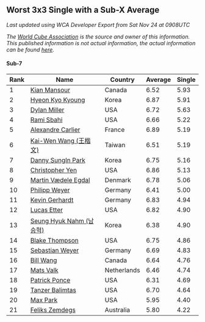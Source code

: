 ## Worst 3x3 Single with a Sub-X Average

*Last updated using WCA Developer Export from Sat Nov 24 at 0908UTC*

*The [World Cube Association](https://www.worldcubeassociation.org) is the source and owner of this information. This published information is not actual information, the actual information can be found [here](https://www.worldcubeassociation.org/results).*

#### Sub-7

|Rank|Name|Country|Average|Single|  
|--|--|--|--|--|  
|1|[Kian Mansour](https://www.worldcubeassociation.org/persons/2015MANS03)|Canada|6.52|5.93|  
|2|[Hyeon Kyo Kyoung](https://www.worldcubeassociation.org/persons/2013KYOU01)|Korea|6.87|5.91|  
|3|[Dylan Miller](https://www.worldcubeassociation.org/persons/2015MILL01)|USA|6.72|5.63|  
|4|[Rami Sbahi](https://www.worldcubeassociation.org/persons/2011SBAH01)|USA|6.66|5.22|  
|5|[Alexandre Carlier](https://www.worldcubeassociation.org/persons/2012CARL03)|France|6.89|5.19|  
|6|[Kai-Wen Wang (王楷文)](https://www.worldcubeassociation.org/persons/2015WANG09)|Taiwan|6.51|5.19|  
|7|[Danny SungIn Park](https://www.worldcubeassociation.org/persons/2015PARK13)|Korea|6.75|5.16|  
|8|[Christopher Yen](https://www.worldcubeassociation.org/persons/2016YENC01)|USA|6.86|5.13|  
|9|[Martin Vædele Egdal](https://www.worldcubeassociation.org/persons/2013EGDA02)|Denmark|6.78|5.06|  
|10|[Philipp Weyer](https://www.worldcubeassociation.org/persons/2010WEYE01)|Germany|6.41|5.00|  
|11|[Kevin Gerhardt](https://www.worldcubeassociation.org/persons/2013GERH01)|Germany|6.83|4.94|  
|12|[Lucas Etter](https://www.worldcubeassociation.org/persons/2011ETTE01)|USA|6.82|4.90|  
|13|[Seung Hyuk Nahm (남승혁)](https://www.worldcubeassociation.org/persons/2013NAHM01)|Korea|6.38|4.90|  
|14|[Blake Thompson](https://www.worldcubeassociation.org/persons/2010THOM03)|USA|6.75|4.86|  
|15|[Sebastian Weyer](https://www.worldcubeassociation.org/persons/2010WEYE02)|Germany|6.69|4.83|  
|16|[Bill Wang](https://www.worldcubeassociation.org/persons/2010WANG68)|Canada|6.64|4.76|  
|17|[Mats Valk](https://www.worldcubeassociation.org/persons/2007VALK01)|Netherlands|6.46|4.74|  
|18|[Patrick Ponce](https://www.worldcubeassociation.org/persons/2012PONC02)|USA|6.31|4.69|  
|19|[Tanzer Balimtas](https://www.worldcubeassociation.org/persons/2013BALI01)|USA|6.70|4.64|  
|20|[Max Park](https://www.worldcubeassociation.org/persons/2012PARK03)|USA|5.95|4.40|  
|21|[Feliks Zemdegs](https://www.worldcubeassociation.org/persons/2009ZEMD01)|Australia|5.80|4.22|  
